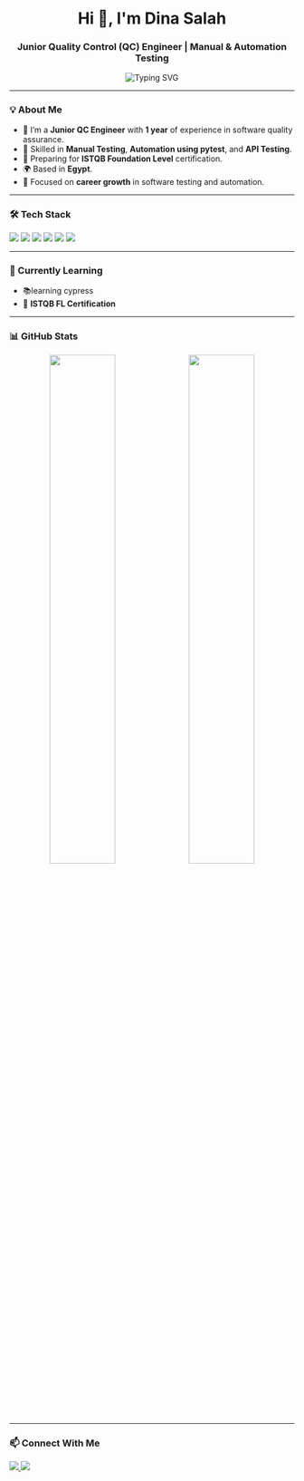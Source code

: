 <h1 align="center">Hi 👋, I'm Dina Salah</h1>
<h3 align="center">Junior Quality Control (QC) Engineer | Manual & Automation Testing</h3>

<p align="center">
  <img src="https://readme-typing-svg.demolab.com?font=Fira+Code&pause=1000&center=true&vCenter=true&width=435&lines=QA+Engineer+%7C+ISTQB+Prep;Automation+%26+Manual+Testing+Specialist;1+Year+of+Hands-on+Experience" alt="Typing SVG" />
</p>

---

### 💡 About Me
- 🔬 I’m a **Junior QC Engineer** with **1 year** of experience in software quality assurance.
- 🧪 Skilled in **Manual Testing**, **Automation using pytest**, and **API Testing**.
- 📘 Preparing for **ISTQB Foundation Level** certification.
- 🌍 Based in **Egypt**.
- 💼 Focused on **career growth** in software testing and automation.

---

### 🛠️ Tech Stack

<p align="left">
  <img src="https://img.shields.io/badge/Python-3670A0?style=for-the-badge&logo=python&logoColor=white"/>
  <img src="https://img.shields.io/badge/pytest-0A9EDC?style=for-the-badge&logo=pytest&logoColor=white"/>
  <img src="https://img.shields.io/badge/Postman-FF6C37?style=for-the-badge&logo=postman&logoColor=white"/>
  <img src="https://img.shields.io/badge/Jira-0052CC?style=for-the-badge&logo=jira&logoColor=white"/>
  <img src="https://img.shields.io/badge/Git-F05032?style=for-the-badge&logo=git&logoColor=white"/>
  <img src="https://img.shields.io/badge/GitHub-181717?style=for-the-badge&logo=github&logoColor=white"/>
</p>

---

### 🌱 Currently Learning
- 📚learning cypress
- 🎯 **ISTQB FL Certification**

---

### 📊 GitHub Stats

<p align="center">
  <img src="https://github-readme-stats.vercel.app/api?username=Dina-Salah-Salam&show_icons=true&theme=tokyonight&hide_title=true" width="48%" />
  <img src="https://github-readme-stats.vercel.app/api/top-langs/?username=Dina-Salah-Salam&layout=compact&theme=tokyonight" width="48%" />

</p>

---

### 📫 Connect With Me

<p>
<a href="https://www.linkedin.com/in/dina-salah-salam/" target="_blank">
    <img src="https://img.shields.io/badge/LinkedIn-blue?style=for-the-badge&logo=linkedin&logoColor=white" />
  </a>
<a href="mailto:dinasalahwork@gmail.com" target="_blank">
    <img src="https://img.shields.io/badge/Gmail-D14836?style=for-the-badge&logo=gmail&logoColor=white" />
  </a>
</p>
